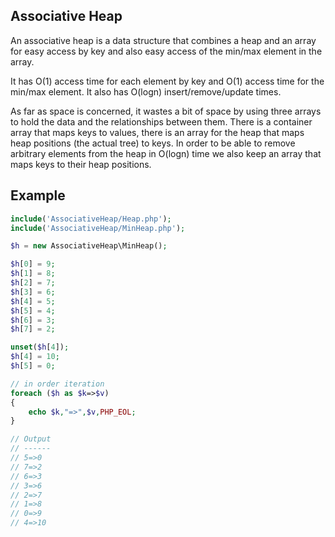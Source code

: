 Associative Heap
----------------

An associative heap is a data structure that combines a heap and an array for easy access by key and also easy access of the min/max element in the array.

It has O(1) access time for each element by key and O(1) access time for the min/max element. It also has O(logn) insert/remove/update times.

As far as space is concerned, it wastes a bit of space by using three arrays to hold the data and the relationships between them. There is a container array that maps keys to values, there is an array for the heap that maps heap positions (the actual tree) to keys. In order to be able to remove arbitrary elements from the heap in O(logn) time we also keep an array that maps keys to their heap positions.

Example
-------

``` php
include('AssociativeHeap/Heap.php');
include('AssociativeHeap/MinHeap.php');

$h = new AssociativeHeap\MinHeap();

$h[0] = 9;
$h[1] = 8;
$h[2] = 7;
$h[3] = 6;
$h[4] = 5;
$h[5] = 4;
$h[6] = 3;
$h[7] = 2;

unset($h[4]);
$h[4] = 10;
$h[5] = 0;

// in order iteration
foreach ($h as $k=>$v)
{
	echo $k,"=>",$v,PHP_EOL;
}

// Output
// ------
// 5=>0
// 7=>2
// 6=>3
// 3=>6
// 2=>7
// 1=>8
// 0=>9
// 4=>10
```

